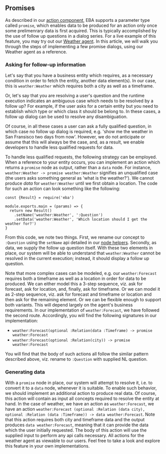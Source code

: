## Promises

As described in our [action component](./Actions.md), EBA supports a parameter type called `promise`, which enables data to be produced for an action only once some prelimenrary data is first acquired. This is typically accomplished by the use of follow up questions in a dialog series. For a live example of this feature, you may try out our [Weather agent](https://eba.ibm.com/assistant#/lab/agents/weather/actions). In this article, we will walk you through the steps of implementing a few promise dialogs, using our Weather agent as a reference. 

### Asking for follow-up information

Let's say that you have a business entity which requires, as a necessary condition in order to fetch the entity, another data element(s). In our case, this is `weather:Weather` which requires both a city as well as a timeframe.

Or, let's say that you are resolving a user's question and the runtime execution indicates an ambiguous case which needs to be resolved by a follow up? For example, if the user asks for a certain entity but you need to establish which type or which class it should be belong to. In these cases, a follow up dialog can be used to resolve any disambiguation.

Of course, in all these cases a user can ask a fully qualified question, in which case no follow up dialog is required, e.g. 'show me the weather in San Fransisco two days from now'. However, we do not anticipate or assume that this will always be the case, and, as a result, we enable developers to handle less qualified requests for data.

To handle less qualified requests, the following strategy can be employed. When a reference to your entity occurs, you can implement an action which returns a `promise` node as output, rather than a `data` node. For instance, `weather:Weather -> promise weather:Weather` signifies an unqualified case (the users asks something general as 'what is the weather?'). We cannot produce _data_ for `weather:Weather` until we first obtain a location. The code for such an action can look something like the following:

```
const {Result} = require('eba')

module.exports.main = (params) => {
  return new Result()
    .setName('weather:Weather', ':Question')
    .setData('weather:Weather', 'Which location should I get the weather for?')
}
```

From this code, we note two things. First, we rename our concept to `:Question` using the `setName` api detailed in our [node helpers](../lab/NodeHelpers.md). Secondly, as data, we supply the follow up question itself. With these two elements in place, our system will be able to understand that `weather:Weather` cannot be resolved in the current execution; instead, it should display a follow up question. 

Note that more complex cases can be modeled, e.g. our `weather:Forecast` requires both a timeframe as well as a location in order for data to be produced. We can either model this a 3-step sequence, viz. ask for forecast, ask for location, and, finally, ask for timeframe. Or we can model it as 2-step sequence, viz. ask for forecast and timeframe or location and then ask for the remaining element. Or we can be flexible enough to support both variants. This will depend largely on the agent's business requirements. In our implementation of `weather:Forecast`, we have followed the second route. Accordingly, you will find the following signatures in our implementation: 

 - `weather:Forecast(optional :Relation(data :Timeframe) -> promise weather:Forecast`
 - `weather:Forecast(optional :Relation(city)) -> promise weather:Forecast`
 
You will find that the body of such actions all follow the similar pattern described above, viz. rename to `:Question` with supplied NL question.

### Generating data


With a `promise` node in place, our system will attempt to resolve it, i.e. to convert it to a `data` node, whenever it is suitable. To enable such behavior, we should implement an additional action to produce real data. Of course, this action will contain as input all concepts required to resolve the entity at hand. In the case of weather, we have an action as `weather:Forecast`, we have an action `weather:Forecast (optional :Relation (data city), optional :Relation (data :Timeframe)) -> data weather:Forecast`. Note that this action requires both city and timeframe data and the output produces `data weather:Forecast`, meaning that it can provide the data which the user initially requested. The body of this action will use the supplied input to perform any api calls necessary. All actions for the weather agent as viewable to our users. Feel free to take a look and explore this feature in your own implementations.
